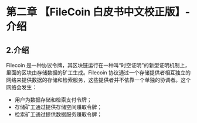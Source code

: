 # 第二章 【FileCoin 白皮书中文校正版】-介绍

## 2.介绍

Filecoin 是一种协议令牌，其区块链运行在一种叫“时空证明”的新型证明机制上，里面的区块由存储数据的矿工生成。Filecoin 协议通过一个存储提供者相互独立的网络来提供数据的存储和检索服务，这些提供者并不依靠一个单独的协调者。这个网络会发生：

*   用户为数据存储和检索支付令牌；
*   存储矿工通过提供存储空间赚取令牌；
*   检索矿工通过提供数据服务赚取令牌；